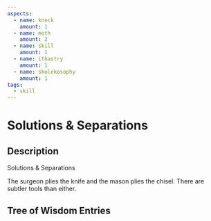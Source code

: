 ```yaml
---
aspects: 
  - name: knock
    amount: 1
  - name: moth
    amount: 2
  - name: skill
    amount: 1
  - name: ithastry
    amount: 1
  - name: skolekosophy
    amount: 1
tags:
  - skill
---
```


# Solutions & Separations

## Description
Solutions & Separations

The surgeon plies the knife and the mason plies the chisel. There are subtler tools than either.
## Tree of Wisdom Entries